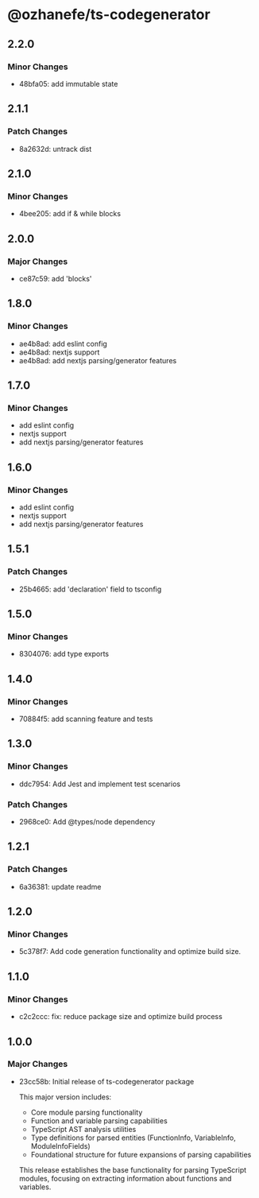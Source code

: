 # @ozhanefe/ts-codegenerator

## 2.2.0

### Minor Changes

- 48bfa05: add immutable state

## 2.1.1

### Patch Changes

- 8a2632d: untrack dist

## 2.1.0

### Minor Changes

- 4bee205: add if & while blocks

## 2.0.0

### Major Changes

- ce87c59: add 'blocks'

## 1.8.0

### Minor Changes

- ae4b8ad: add eslint config
- ae4b8ad: nextjs support
- ae4b8ad: add nextjs parsing/generator features

## 1.7.0

### Minor Changes

- add eslint config
- nextjs support
- add nextjs parsing/generator features

## 1.6.0

### Minor Changes

- add eslint config
- nextjs support
- add nextjs parsing/generator features

## 1.5.1

### Patch Changes

- 25b4665: add 'declaration' field to tsconfig

## 1.5.0

### Minor Changes

- 8304076: add type exports

## 1.4.0

### Minor Changes

- 70884f5: add scanning feature and tests

## 1.3.0

### Minor Changes

- ddc7954: Add Jest and implement test scenarios

### Patch Changes

- 2968ce0: Add @types/node dependency

## 1.2.1

### Patch Changes

- 6a36381: update readme

## 1.2.0

### Minor Changes

- 5c378f7: Add code generation functionality and optimize build size.

## 1.1.0

### Minor Changes

- c2c2ccc: fix: reduce package size and optimize build process

## 1.0.0

### Major Changes

- 23cc58b: Initial release of ts-codegenerator package

  This major version includes:

  - Core module parsing functionality
  - Function and variable parsing capabilities
  - TypeScript AST analysis utilities
  - Type definitions for parsed entities (FunctionInfo, VariableInfo, ModuleInfoFields)
  - Foundational structure for future expansions of parsing capabilities

  This release establishes the base functionality for parsing TypeScript modules,
  focusing on extracting information about functions and variables.
